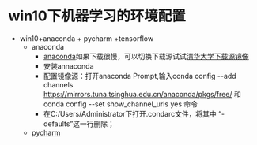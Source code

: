 # win10下机器学习的环境配置
- win10+anaconda + pycharm +tensorflow
  - anaconda
    - [anaconda](https://www.cnblogs.com/csu-lmw/p/9356719.html)如果下载很慢，可以切换下载源试试[清华大学下载源镜像](https://mirrors.tuna.tsinghua.edu.cn/)
    - 安装annaconda
    - 配置镜像源：打开anaconda Prompt,输入conda config --add channels https://mirrors.tuna.tsinghua.edu.cn/anaconda/pkgs/free/
    和conda config --set show_channel_urls yes 命令
    - 在C:/Users/Administrator下打开.condarc文件，将其中 “- defaults”这一行删除；
  - [pycharm](https://www.jetbrains.com/pycharm/download/#section=linux)
